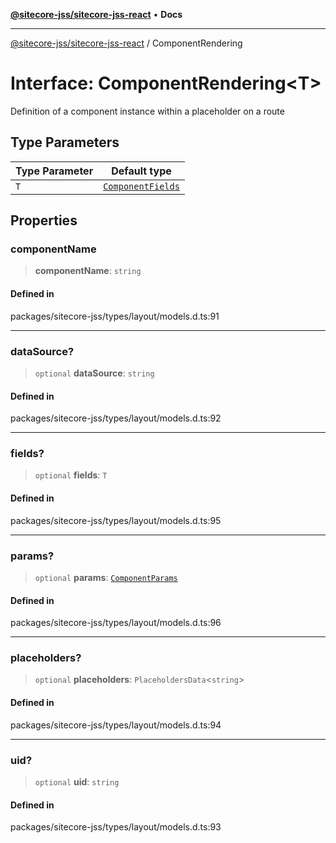 [**@sitecore-jss/sitecore-jss-react**](../README.md) • **Docs**

***

[@sitecore-jss/sitecore-jss-react](../README.md) / ComponentRendering

# Interface: ComponentRendering\<T\>

Definition of a component instance within a placeholder on a route

## Type Parameters

| Type Parameter | Default type |
| ------ | ------ |
| `T` | [`ComponentFields`](ComponentFields.md) |

## Properties

### componentName

> **componentName**: `string`

#### Defined in

packages/sitecore-jss/types/layout/models.d.ts:91

***

### dataSource?

> `optional` **dataSource**: `string`

#### Defined in

packages/sitecore-jss/types/layout/models.d.ts:92

***

### fields?

> `optional` **fields**: `T`

#### Defined in

packages/sitecore-jss/types/layout/models.d.ts:95

***

### params?

> `optional` **params**: [`ComponentParams`](ComponentParams.md)

#### Defined in

packages/sitecore-jss/types/layout/models.d.ts:96

***

### placeholders?

> `optional` **placeholders**: `PlaceholdersData`\<`string`\>

#### Defined in

packages/sitecore-jss/types/layout/models.d.ts:94

***

### uid?

> `optional` **uid**: `string`

#### Defined in

packages/sitecore-jss/types/layout/models.d.ts:93
